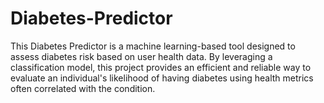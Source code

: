 # Diabetes-Predictor
This Diabetes Predictor is a machine learning-based tool designed to assess diabetes risk based on user health data. By leveraging a classification model, this project provides an efficient and reliable way to evaluate an individual's likelihood of having diabetes using health metrics often correlated with the condition.
